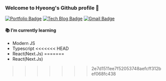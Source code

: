### Welcome to Hyeong's Github profile 👋

[![Portfolio Badge](http://img.shields.io/badge/-Portfolio-black?style=flat-square&logo=read-the-docs&link=https://kimbro95.github.io)](https://kimbro95.github.io)
[![Tech Blog Badge](http://img.shields.io/badge/-Tech_Blog-mint?style=flat-square&logo=blogger&logoColor=white&link=https://velog.io/)](https://velog.io/)
[![Gmail Badge](https://img.shields.io/badge/Gmail-d14836?style=flat-square&logo=Gmail&logoColor=white&link=mailto:gudgud951014@gmail.com)](mailto:gudgud951014@gmail.com)
<!--
**kimbro95/kimbro95** is a ✨ _special_ ✨ repository because its `README.md` (this file) appears on your GitHub profile.
-->
#### 📚 I’m currently learning
- Modern JS
- Typescript
<<<<<<< HEAD
- React(Next.Js)
=======
- React(Next.Js)
>>>>>>> 2e7d1511ee7f52053748aefcff312bef068fc438
